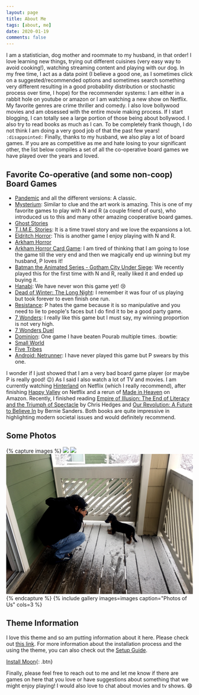 ```yaml
---
layout: page
title: About Me
tags: [about, me]
date: 2020-01-19
comments: false
---
```


I am a statistician, dog mother and roommate to my husband, in that order! I love learning new things, trying out different cuisines (very easy way to avoid cooking!), watching streaming content and playing with our dog. In my free time, I act as a data point (I believe a good one, as I sometimes click on a suggested/recommended options and sometimes search something very different resulting in a good probability distribution or stochastic process over time, I hope) for the recommender systems: I am either in a rabbit hole on youtube or amazon or I am watching a new show on Netflix. My favorite genres are crime thriller and comedy. I also love bollywood movies and am obsessed with the entire movie making process. If I start blogging, I can totally see a large portion of those being about bollywood. I also try to read books as much as I can. To be completely frank though, I do not think I am doing a very good job of that the past few years! `:disappointed:` Finally, thanks to my husband, we also play a lot of board games. If you are as competitive as me and hate losing to your significant other, the list below compiles a set of all the co-operative board games we have played over the years and loved.

## Favorite Co-operative (and some non-coop) Board Games
* [Pandemic](https://boardgamegeek.com/boardgame/30549/pandemic) and all the different versions: A classic.
* [Mysterium](https://boardgamegeek.com/boardgame/181304/mysterium): Similar to clue and the art work is amazing. This is one of my favorite games to play with N and R (a couple friend of ours), who introduced us to this and many other amazing cooperative board games.
* [Ghost Stories](https://boardgamegeek.com/boardgame/37046/ghost-stories)
* [T.I.M.E. Stories](https://boardgamegeek.com/boardgame/146508/time-stories): It is a time travel story and we love the expansions a lot.
* [Eldritch Horror](https://boardgamegeek.com/boardgame/146021/eldritch-horror): This is another game I enjoy playing with N and R. 
* [Arkham Horror](https://boardgamegeek.com/boardgame/15987/arkham-horror)
* [Arkham Horror Card Game](https://boardgamegeek.com/boardgame/205637/arkham-horror-card-game): I am tired of thinking that I am going to lose the game till the very end and then we magically end up winning but my husband, P loves it!
* [Batman the Animated Series - Gotham City Under Siege](https://boardgamegeek.com/boardgame/252693/batman-animated-series-gotham-city-under-siege): We recently played this for the first time with N and R, really liked it and ended up buying it. 
* [Hanabi](https://boardgamegeek.com/boardgame/98778/hanabi): We have never won this game yet! :cry:
* [Dead of Winter: The Long Night](https://boardgamegeek.com/boardgame/193037/dead-winter-long-night): I remember it was four of us playing but took forever to even finish one run.
* [Resistance](https://boardgamegeek.com/boardgame/41114/resistance): P hates the game because it is so manipulative and you need to lie to people's faces but I do find it to be a good party game.
* [7 Wonders](https://boardgamegeek.com/boardgame/68448/7-wonders): I really like this game but I must say, my winning proportion is not very high. 
* [7 Wonders Duel](https://boardgamegeek.com/boardgame/173346/7-wonders-duel)
* [Dominion](https://boardgamegeek.com/boardgame/36218/dominion): One game I have beaten Pourab multiple times. :bowtie:
* [Small World](https://boardgamegeek.com/boardgame/40692/small-world)
* [Five Tribes](https://boardgamegeek.com/boardgame/157354/five-tribes)
* [Android: Netrunner](https://boardgamegeek.com/boardgame/124742/android-netrunner): I have never played this game but P swears by this one.

I wonder if I just showed that I am a very bad board game player (or maybe P is really good! :wink:) As I said I also watch a lot of TV and movies. I am currently watching [Hinterland](https://www.imdb.com/title/tt2575968/) on Netflix (which I really recommend), after finishing [Happy Valley](https://www.imdb.com/title/tt3428912/?ref_=nv_sr_srsg_0) on Netflix and a rerun of [Made in Heaven](https://www.imdb.com/title/tt6494622/?ref_=nv_sr_srsg_0) on Amazon. 
Recently, I finished reading [Empire of Illusion: The End of Literacy and the Triumph of Spectacle](https://www.amazon.com/Empire-Illusion-Literacy-Triumph-Spectacle/dp/1568586132/ref=asc_df_1568586132/?tag=hyprod-20&linkCode=df0&hvadid=312446862670&hvpos=1o3&hvnetw=g&hvrand=5909840485477128066&hvpone=&hvptwo=&hvqmt=&hvdev=c&hvdvcmdl=&hvlocint=&hvlocphy=9051678&hvtargid=aud-802037562948:pla-489622427916&psc=1) by Chris Hedges and [Our Revolution: A Future to Believe In](https://www.amazon.com/Our-Revolution-Believe-Bernie-Sanders/dp/1427285330/ref=asc_df_1427285330/?tag=hyprod-20&linkCode=df0&hvadid=312400961658&hvpos=1o1&hvnetw=g&hvrand=17575441291194841534&hvpone=&hvptwo=&hvqmt=&hvdev=c&hvdvcmdl=&hvlocint=&hvlocphy=9051678&hvtargid=pla-570030255825&psc=1) by Bernie Sanders. Both books are quite impressive in highlighting modern societal issues and would definitely recommend.

## Some Photos

{% capture images %}
    ![](/assets/img/github_photo4.JPG)
    ![](/assets/img/github_photo5.JPG)
    ![](/assets/img/github_photo6.JPG)
{% endcapture %}
{% include gallery images=images caption="Photos of Us" cols=3 %}

## Theme Information

I love this theme and so am putting information about it here. Please check out [this link](https://taylantatli.github.io/Moon/). For more information about the installation process and the using the theme, you can also check out the [Setup Guide](http://taylantatli.me/Moon/moon-theme/).
      
[Install Moon](https://github.com/TaylanTatli/Moon){: .btn}

Finally, please feel free to reach out to me and let me know if there are games on here that you love or have suggestions about something that we might enjoy playing! I would also love to chat about movies and tv shows. :smile:
